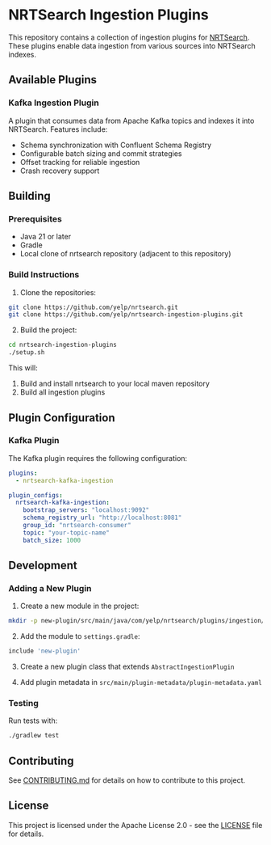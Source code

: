 # NRTSearch Ingestion Plugins

This repository contains a collection of ingestion plugins for [NRTSearch](https://github.com/yelp/nrtsearch). These plugins enable data ingestion from various sources into NRTSearch indexes.

## Available Plugins

### Kafka Ingestion Plugin
A plugin that consumes data from Apache Kafka topics and indexes it into NRTSearch. Features include:
- Schema synchronization with Confluent Schema Registry
- Configurable batch sizing and commit strategies
- Offset tracking for reliable ingestion
- Crash recovery support

## Building

### Prerequisites
- Java 21 or later
- Gradle
- Local clone of nrtsearch repository (adjacent to this repository)

### Build Instructions

1. Clone the repositories:
```bash
git clone https://github.com/yelp/nrtsearch.git
git clone https://github.com/yelp/nrtsearch-ingestion-plugins.git
```

2. Build the project:
```bash
cd nrtsearch-ingestion-plugins
./setup.sh
```

This will:
1. Build and install nrtsearch to your local maven repository
2. Build all ingestion plugins

## Plugin Configuration

### Kafka Plugin
The Kafka plugin requires the following configuration:
```yaml
plugins:
  - nrtsearch-kafka-ingestion

plugin_configs:
  nrtsearch-kafka-ingestion:
    bootstrap_servers: "localhost:9092"
    schema_registry_url: "http://localhost:8081"
    group_id: "nrtsearch-consumer"
    topic: "your-topic-name"
    batch_size: 1000
```

## Development

### Adding a New Plugin
1. Create a new module in the project:
```bash
mkdir -p new-plugin/src/main/java/com/yelp/nrtsearch/plugins/ingestion/newplugin
```

2. Add the module to `settings.gradle`:
```groovy
include 'new-plugin'
```

3. Create a new plugin class that extends `AbstractIngestionPlugin`

4. Add plugin metadata in `src/main/plugin-metadata/plugin-metadata.yaml`

### Testing
Run tests with:
```bash
./gradlew test
```

## Contributing

See [CONTRIBUTING.md](CONTRIBUTING.md) for details on how to contribute to this project.

## License

This project is licensed under the Apache License 2.0 - see the [LICENSE](LICENSE) file for details.